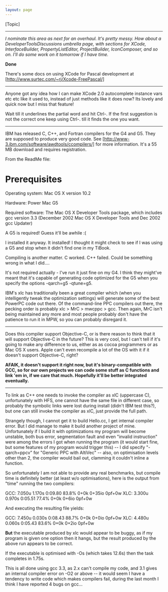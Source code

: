 ```yaml
---
layout: page
---
```




[Topic]

----

*I nominate this area as next for an overhaul. It's pretty messy. How about a DeveloperToolsDiscussions umbrella page, with  sections for XCode, InterfaceBuilder, PropertyListEditor, ProjectBuilder, IconComposer, and so on. I'll do some work on it tomorrow if I have time.*

**Done**

There's some docs on using XCode for Pascal development at [http://www.surtec.com/~rj/Xcode-FreePascal/]

----

Anyone got any idea how I can make XCode 2.0 autocomplete instance vars etc etc like it used to, instead of just methods like it does now? Its lovely and quick now but I miss that feature!

Wait till it underlines the partial word and hit Ctrl-. If the first suggestion is not the correct one keep using Ctrl-. till it finds the one you want.

----

IBM has released C, C++, and Fortran compilers for the G4 and G5.  They are supposed to produce very good code.
See [http://www-3.ibm.com/software/awdtools/ccompilers/] for more information.  It's a 55 MB download and 
requires registration.

From the ReadMe file:
    
Prerequisites
=============

Operating system: Mac OS X version 10.2

Hardware: Power Mac G5

Required software: The Mac OS X Developer Tools package, which 
includes gcc version 3.3 (December 2002 Mac OS X Developer Tools 
and Dec 2002 gcc Updater)


A G5 is required!  Guess it'll be awhile :(

I installed it anyway.  It installed!  I thought it might check to see if I was using a G5 and stop when it didn't
find one in my TiBook.

Compiling is another matter.  C worked.  C++ failed.  Could be something wrong in what I did....

It's not required actually - I've run it just fine on my G4. I think they might've meant that it's capable of generating code optimized for the G5 when you specify the options     -qarch=g5 -qtune=g5.

IBM's xlc has traditionally been a great compiler which (when you intelligently tweak the optimization settings) will generate some of the best PowerPC code out there. Of the command-line PPC compilers out there, the pecking order is probably xlc > MrC > mwcppc > gcc. Then again, MrC isn't being maintained any more and most people probably don't have the patience to run it in MPW, so you can probably disregard it.

----

Does this compiler support Objective-C, or is there reason to think that it will support Objective-C in the future?  This is very cool, but I can't tell if it's going to make any difference to us, either as as cocoa programmers or as Mac OS X users.  Apple can't even recompile a lot of the OS with it if it doesn't support Objective-C, right?

**AFAIK, it doesn't support it right now, but it's binary-compatible with GCC, so for our own projects we can code some stuff as C functions and link 'em in, if we care that much. Hopefully it'll be better integrated eventually.**

----

To link as C++ one needs to invoke the compiler as xlC (uppercase C), unfortunately with HFS, one cannot have the same file in different case, so probably the symbolic links were lost during install (didn't IBM test this?), but one can still invoke the compiler as xlC, just provide the full path.

Strangely though, I cannot get it to build Hello.cc, I get internal compiler error. But I did manage to make it build another project of mine. Unfortunately if I build it with optimizations my program will become unstable, both bus error, segmentation fault and even "invalid instruction" were among the errors I got when running the program (it would start fine, but some features of my program would trigger this) -- I did specify "-qarch=ppcv" for "Generic PPC with AltiVec" -- also, on optimisation levels other than 2, the compiler would bail out, clamming it couldn't inline a function.

So unfortunately I am not able to provide any real benchmarks, but compile time is definitely better (at least w/o optimisations), here is the output from "time" running the two compilers:
    
GCC: 7.050u 1.170s 0:09.80 83.8%     0+0k 0+35io 0pf+0w
XLC: 3.300u 0.970s 0:05.51 77.4%     0+0k 0+6io 0pf+0w

And executing the resulting file yields:
    
GCC: 7.450u 0.030s 0:08.43 88.7%     0+0k 0+0io 0pf+0w
XLC: 4.480u 0.060s 0:05.43 83.6%     0+0k 0+2io 0pf+0w


**But** the executable produced by xlc would appear to be buggy, as if my program is given one option then it hangs, but the result produced by the above run appears to be correct.

If the executable is optimised with -Os (which takes 12.6s) then the task completes in 1.75s.

This is all done using gcc 3.3, as 2.x can't compile my code, and 3.1 gives an internal compiler error on -O2 or above -- it would seem I have a tendency to write code which makes compilers fail, during the last month I think I have reported 4 bugs on gcc...
